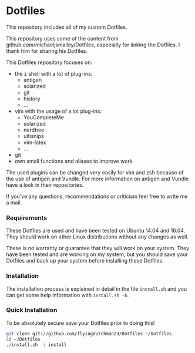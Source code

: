 Dotfiles
========
This repository includes all of my custom Dotfiles.

This repository uses some of the content from github.com/michaeljsmalley/Dotfiles,
especially for linking the Dotfiles. I thank him for sharing his Dotfiles.

This Dotfiles repository focuses on:
* the z shell with a lot of plug-ins:
    * antigen
    * solarized
    * git
    * history
    * ...
* vim with the usage of a lot plug-ins:
    * YouCompleteMe
    * solarized
    * nerdtree
    * ultisnips
    * vim-latex
    * ...
* git
* own small functions and aliases to improve work

The used plugins can be changed very easily for vim and zsh because of the use
of antigen and Vundle. For more information on antigen and Vundle have a look in
their repositories.


If you've any questions, recommendations or criticism feel free to write me a mail.

### Requirements

These Dotfiles are used and have been tested on Ubuntu 14.04 and 16.04. They
should work on other Linux distributions without any changes as well.

These is no warranty or guarantee that they will work on your system. They have
been tested and are working on my system, but you should save your Dotfiles and
back up your system before installing these Dotfiles.

### Installation

The installation process is explained in detail in the file `install.sh` and you can get
some help information with `install.sh -h`.

### Quick Installation

To be absolutely secure save your Dotfiles prior to doing this!

``` bash
git clone git://github.com/flyingdutchman23/Dotfiles ~/Dotfiles
cd ~/Dotfiles
./install.sh -i install
```
